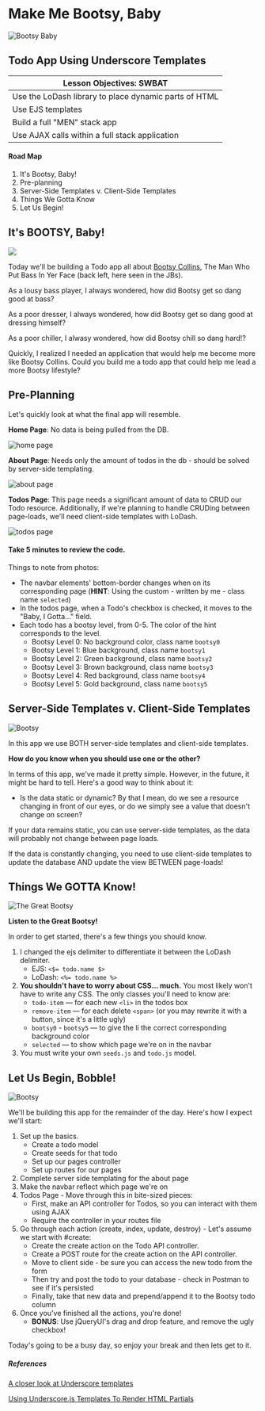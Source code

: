 # Make Me Bootsy, Baby

![Bootsy Baby](http://2ap6ndle7dn3hxy4u3p0d587.wpengine.netdna-cdn.com/wp-content/uploads/2010/11/bootsy-collins-bootzilla.jpeg)

## Todo App Using Underscore Templates

| Lesson Objectives: SWBAT                 |
| ---------------------------------------- |
| Use the LoDash library to place dynamic parts of HTML |
| Use EJS templates                        |
| Build a full "MEN" stack app             |
| Use AJAX calls within a full stack application |

#### Road Map

1. It's Bootsy, Baby!
2. Pre-planning
3. Server-Side Templates v. Client-Side Templates
4. Things We Gotta Know
5. Let Us Begin!

## It's BOOTSY, Baby!

![](http://okp-cdn.okayplayer.com/wp-content/uploads/2014/09/JBsPhoto.jpg)

Today we'll be building a Todo app all about [Bootsy Collins](https://en.wikipedia.org/wiki/Bootsy_Collins), The Man Who Put Bass In Yer Face (back left, here seen in the JBs).

As a lousy bass player, I always wondered, how did Bootsy get so dang good at bass?

As a poor dresser, I always wondered, how did Bootsy get so dang good at dressing himself?

As a poor chiller, I alwasy wondered, how did Bootsy chill so dang hard!?

Quickly, I realized I needed an application that would help me become more like Bootsy Collins. Could you build me a todo app that could help me lead a more Bootsy lifestyle?

## Pre-Planning

Let's quickly look at what the final app will resemble.

**Home Page**: No data is being pulled from the DB.

![home page](./public/readme_images/home_page.png)

**About Page**: Needs only the amount of todos in the db - should be solved by server-side templating.

![about page](./public/readme_images/about_page.png)

**Todos Page**: This page needs a significant amount of data to CRUD our Todo resource. Additionally, if we're planning to handle CRUDing between page-loads, we'll need client-side templates with LoDash. 

![todos page](./public/readme_images/todos_page.png)

#### Take 5 minutes to review the code.

Things to note from photos:

- The navbar elements' bottom-border changes when on its corresponding page (**HINT**: Using the custom - written by me - class name `selected`)
- In the todos page, when a Todo's checkbox is checked, it moves to the "Baby, I Gotta…" field.
- Each todo has a bootsy level, from 0-5. The color of the hint corresponds to the level.
  - Bootsy Level 0: No background color, class name `bootsy0`
  - Bootsy Level 1: Blue background, class name `bootsy1`
  - Bootsy Level 2: Green background, class name `bootsy2`
  - Bootsy Level 3: Brown background, class name `bootsy3`
  - Bootsy Level 4: Red background, class name `bootsy4`
  - Bootsy Level 5: Gold background, class name `bootsy5`

## Server-Side Templates v. Client-Side Templates

![Bootsy](http://www.laut.de/Bootsy-Collins/bootsy-collins-1668.jpg)

In this app we use BOTH server-side templates and client-side templates.

**How do you know when you should use one or the other?**

In terms of this app, we've made it pretty simple. However, in the future, it might be hard to tell. Here's a good way to think about it:

- Is the data static or dynamic? By that I mean, do we see a resource changing in front of our eyes, or do we simply see a value that doesn't change on screen?

If your data remains static, you can use server-side templates, as the data will probably not change between page loads.

If the data is constantly changing, you need to use client-side templates to update the database AND update the view BETWEEN page-loads!

## Things We GOTTA Know!

![The Great Bootsy](http://www.edroman.com/guitars/bootsy/images/bootsy_collins89054893.jpg)

**Listen to the Great Bootsy!**

In order to get started, there's a few things you should know.

1. I changed the ejs delimiter to differentiate it between the LoDash delimiter.
   - EJS: `<$= todo.name $>`
   - LoDash: `<%= todo.name %>`
2. **You shouldn't have to worry about CSS… much.** You most likely won't have to write any CSS. The only classes you'll need to know are:
   - `todo-item` — for each new `<li>` in the todos box
   - `remove-item` — for each delete `<span>` (or you may rewrite it with a button, since it's a little ugly)
   - `bootsy0` - `bootsy5` — to give the li the correct corresponding background color
   - `selected` — to show which page we're on in the navbar
3. You must write your own `seeds.js` and `todo.js` model.

## Let Us Begin, Bobble!

![Bootsy](http://api.ning.com/files/Vl9kv5g9jpKhFclMV5OI8yJviage0LTTabGSzq9TSTFkczmxv25Ic*OPZTx9HG6sAZj5CsgmuhE0FnCfLIF73a34QQIAJCYC/Banner_Bootsy.jpg?width=750)

We'll be building this app for the remainder of the day. Here's how I expect we'll start:

1. Set up the basics.
   - Create a todo model
   - Create seeds for that todo
   - Set up our pages controller
   - Set up routes for our pages
2. Complete server side templating for the about page
3. Make the navbar reflect which page we're on
4. Todos Page - Move through this in bite-sized pieces:
   - First, make an API controller for Todos, so you can interact with them using AJAX
   - Require the controller in your routes file
5. Go through each action (create, index, update, destroy) - Let's assume we start with #create:
   - Create the create action on the Todo API controller.
   - Create a POST route for the create action on the API controller.
   - Move to client side - be sure you can access the new todo from the form
   - Then try and post the todo to your database - check in Postman to see if it's persisted
   - Finally, take that new data and prepend/append it to the Bootsy todo column
6. Once you've finished all the actions, you're done!
   - **BONUS**: Use jQueryUI's drag and drop feature, and remove the ugly checkbox!

Today's going to be a busy day, so enjoy your break and then lets get to it.

##### References

[A closer look at Underscore templates](http://www.2ality.com/2012/06/underscore-templates.html)

[Using Underscore.js Templates To Render HTML Partials](http://www.bennadel.com/blog/2411-using-underscore-js-templates-to-render-html-partials.htm)